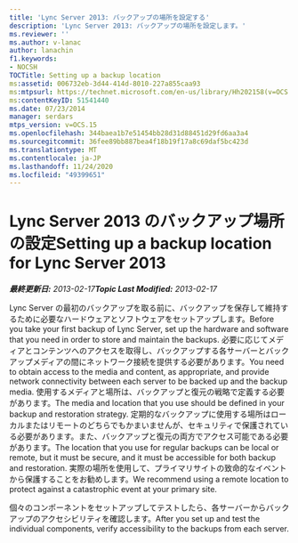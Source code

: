 ```yaml
---
title: 'Lync Server 2013: バックアップの場所を設定する'
description: 'Lync Server 2013: バックアップの場所を設定します。'
ms.reviewer: ''
ms.author: v-lanac
author: lanachin
f1.keywords:
- NOCSH
TOCTitle: Setting up a backup location
ms:assetid: 006732eb-3d44-414d-8010-227a855caa93
ms:mtpsurl: https://technet.microsoft.com/en-us/library/Hh202158(v=OCS.15)
ms:contentKeyID: 51541440
ms.date: 07/23/2014
manager: serdars
mtps_version: v=OCS.15
ms.openlocfilehash: 344baea1b7e51454bb28d31d88451d29fd6aa3a4
ms.sourcegitcommit: 36fee89bb887bea4f18b19f17a8c69daf5bc423d
ms.translationtype: MT
ms.contentlocale: ja-JP
ms.lasthandoff: 11/24/2020
ms.locfileid: "49399651"
---
```

# <a name="setting-up-a-backup-location-for-lync-server-2013"></a><span data-ttu-id="acca7-103">Lync Server 2013 のバックアップ場所の設定</span><span class="sxs-lookup"><span data-stu-id="acca7-103">Setting up a backup location for Lync Server 2013</span></span>

<div data-xmlns="http://www.w3.org/1999/xhtml">

<div class="topic" data-xmlns="http://www.w3.org/1999/xhtml" data-msxsl="urn:schemas-microsoft-com:xslt" data-cs="https://msdn.microsoft.com/">

<div data-asp="https://msdn2.microsoft.com/asp">



</div>

<div id="mainSection">

<div id="mainBody"><span data-ttu-id="acca7-104">

<span> </span></span><span class="sxs-lookup"><span data-stu-id="acca7-104">

<span> </span></span></span>

<span data-ttu-id="acca7-105">_**最終更新日:** 2013-02-17_</span><span class="sxs-lookup"><span data-stu-id="acca7-105">_**Topic Last Modified:** 2013-02-17_</span></span>

<span data-ttu-id="acca7-106">Lync Server の最初のバックアップを取る前に、バックアップを保存して維持するために必要なハードウェアとソフトウェアをセットアップします。</span><span class="sxs-lookup"><span data-stu-id="acca7-106">Before you take your first backup of Lync Server, set up the hardware and software that you need in order to store and maintain the backups.</span></span> <span data-ttu-id="acca7-107">必要に応じてメディアとコンテンツへのアクセスを取得し、バックアップする各サーバーとバックアップメディアの間にネットワーク接続を提供する必要があります。</span><span class="sxs-lookup"><span data-stu-id="acca7-107">You need to obtain access to the media and content, as appropriate, and provide network connectivity between each server to be backed up and the backup media.</span></span> <span data-ttu-id="acca7-108">使用するメディアと場所は、バックアップと復元の戦略で定義する必要があります。</span><span class="sxs-lookup"><span data-stu-id="acca7-108">The media and location that you use should be defined in your backup and restoration strategy.</span></span> <span data-ttu-id="acca7-109">定期的なバックアップに使用する場所はローカルまたはリモートのどちらでもかまいませんが、セキュリティで保護されている必要があります。また、バックアップと復元の両方でアクセス可能である必要があります。</span><span class="sxs-lookup"><span data-stu-id="acca7-109">The location that you use for regular backups can be local or remote, but it must be secure, and it must be accessible for both backup and restoration.</span></span> <span data-ttu-id="acca7-110">実際の場所を使用して、プライマリサイトの致命的なイベントから保護することをお勧めします。</span><span class="sxs-lookup"><span data-stu-id="acca7-110">We recommend using a remote location to protect against a catastrophic event at your primary site.</span></span>

<span data-ttu-id="acca7-111">個々のコンポーネントをセットアップしてテストしたら、各サーバーからバックアップのアクセシビリティを確認します。</span><span class="sxs-lookup"><span data-stu-id="acca7-111">After you set up and test the individual components, verify accessibility to the backups from each server.</span></span>

<span data-ttu-id="acca7-112"></div>

<span> </span>

</div>

</div>

</span><span class="sxs-lookup"><span data-stu-id="acca7-112"></div>

<span> </span>

</div>

</div>

</span></span></div>

